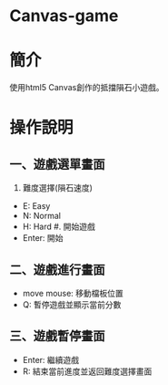 # Canvas-game

簡介
====
使用html5 Canvas創作的抵擋隕石小遊戲。

操作說明
========
一、遊戲選單畫面
-----------------
1. 難度選擇(隕石速度)
- E: Easy
- N: Normal
- H: Hard
#. 開始遊戲
- Enter: 開始

二、遊戲進行畫面
-----------------
- move mouse: 移動檔板位置
- Q: 暫停遊戲並顯示當前分數

三、遊戲暫停畫面
-----------------
- Enter: 繼續遊戲
- R: 結束當前進度並返回難度選擇畫面
